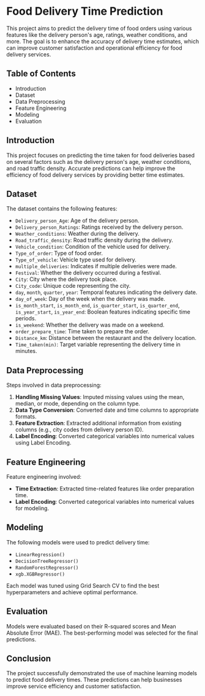 # Food Delivery Time Prediction

This project aims to predict the delivery time of food orders using various features like the delivery person's age, ratings, weather conditions, and more. The goal is to enhance the accuracy of delivery time estimates, which can improve customer satisfaction and operational efficiency for food delivery services.

## Table of Contents
- Introduction
- Dataset
- Data Preprocessing
- Feature Engineering
- Modeling
- Evaluation

## Introduction

This project focuses on predicting the time taken for food deliveries based on several factors such as the delivery person's age, weather conditions, and road traffic density. Accurate predictions can help improve the efficiency of food delivery services by providing better time estimates.

## Dataset

The dataset contains the following features:

- `Delivery_person_Age`: Age of the delivery person.
- `Delivery_person_Ratings`: Ratings received by the delivery person.
- `Weather_conditions`: Weather during the delivery.
- `Road_traffic_density`: Road traffic density during the delivery.
- `Vehicle_condition`: Condition of the vehicle used for delivery.
- `Type_of_order`: Type of food order.
- `Type_of_vehicle`: Vehicle type used for delivery.
- `multiple_deliveries`: Indicates if multiple deliveries were made.
- `Festival`: Whether the delivery occurred during a festival.
- `City`: City where the delivery took place.
- `City_code`: Unique code representing the city.
- `day`, `month`, `quarter`, `year`: Temporal features indicating the delivery date.
- `day_of_week`: Day of the week when the delivery was made.
- `is_month_start`, `is_month_end`, `is_quarter_start`, `is_quarter_end`, `is_year_start`, `is_year_end`: Boolean features indicating specific time periods.
- `is_weekend`: Whether the delivery was made on a weekend.
- `order_prepare_time`: Time taken to prepare the order.
- `Distance_km`: Distance between the restaurant and the delivery location.
- `Time_taken(min)`: Target variable representing the delivery time in minutes.

## Data Preprocessing

Steps involved in data preprocessing:

1. **Handling Missing Values**: Imputed missing values using the mean, median, or mode, depending on the column type.
2. **Data Type Conversion**: Converted date and time columns to appropriate formats.
3. **Feature Extraction**: Extracted additional information from existing columns (e.g., city codes from delivery person ID).
4. **Label Encoding**: Converted categorical variables into numerical values using Label Encoding.

## Feature Engineering

Feature engineering involved:

- **Time Extraction**: Extracted time-related features like order preparation time.
- **Label Encoding**: Converted categorical variables into numerical values for modeling.

## Modeling

The following models were used to predict delivery time:

- `LinearRegression()`
- `DecisionTreeRegressor()`
- `RandomForestRegressor()`
- `xgb.XGBRegressor()`

Each model was tuned using Grid Search CV to find the best hyperparameters and achieve optimal performance.

## Evaluation

Models were evaluated based on their R-squared scores and Mean Absolute Error (MAE). The best-performing model was selected for the final predictions.

## Conclusion

The project successfully demonstrated the use of machine learning models to predict food delivery times. These predictions can help businesses improve service efficiency and customer satisfaction.

